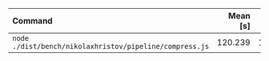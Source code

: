 | Command | Mean [s] | Min [s] | Max [s] | Relative |
|:---|---:|---:|---:|---:|
| `node ./dist/bench/nikolaxhristov/pipeline/compress.js` | 120.239 | 120.239 | 120.239 | 1.00 |
